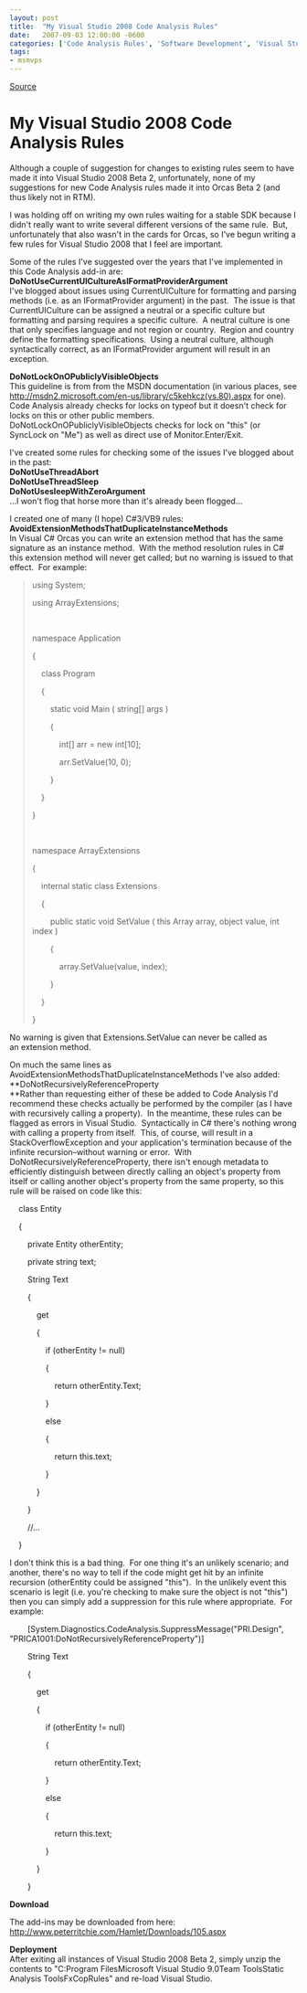 ```yaml
---
layout: post
title:  "My Visual Studio 2008 Code Analysis Rules"
date:   2007-09-03 12:00:00 -0600
categories: ['Code Analysis Rules', 'Software Development', 'Visual Studio 2008']
tags:
- msmvps
---
```

[Source](http://blogs.msmvps.com/peterritchie/2007/09/04/my-visual-studio-2008-code-analysis-rules/ "Permalink to My Visual Studio 2008 Code Analysis Rules")

# My Visual Studio 2008 Code Analysis Rules

Although a couple of suggestion for changes to existing rules seem to have made it into Visual Studio 2008 Beta 2, unfortunately, none of my suggestions for new Code Analysis rules made it into Orcas Beta 2 (and thus likely not in RTM).

I was holding off on writing my own rules waiting for a stable SDK because I didn't really want to write several different versions of the same rule.  But, unfortunately that also wasn't in the cards for Orcas, so I've begun writing a few rules for Visual Studio 2008 that I feel are important.

Some of the rules I've suggested over the years that I've implemented in this Code Analysis add-in are:  
**DoNotUseCurrentUICultureAsIFormatProviderArgument**  
I've blogged about issues using CurrentUICulture for formatting and parsing methods (i.e. as an IFormatProvider argument) in the past.  The issue is that CurrentUICulture can be assigned a neutral or a specific culture but formatting and parsing requires a specific culture.  A neutral culture is one that only specifies language and not region or country.  Region and country define the formatting specifications.  Using a neutral culture, although syntactically correct, as an IFormatProvider argument will result in an exception.

**DoNotLockOnOPubliclyVisibleObjects**  
This guideline is from from the MSDN documentation (in various places, see <http://msdn2.microsoft.com/en-us/library/c5kehkcz(vs.80).aspx> for one).  Code Analysis already checks for locks on typeof but it doesn't check for locks on this or other public members.  DoNotLockOnOPubliclyVisibleObjects checks for lock on "this" (or SyncLock on "Me") as well as direct use of Monitor.Enter/Exit.

I've created some rules for checking some of the issues I've blogged about in the past:  
**DoNotUseThreadAbort**  
**DoNotUseThreadSleep**  
**DoNotUsesleepWithZeroArgument**  
…I won't flog that horse more than it's already been flogged…

  
I created one of many (I hope) C#3/VB9 rules:   
**AvoidExtensionMethodsThatDuplicateInstanceMethods**  
In Visual C# Orcas you can write an extension method that has the same signature as an instance method.  With the method resolution rules in C# this extension method will never get called; but no warning is issued to that effect.  For example:

  

>   

> 
> using System;
> 
> using ArrayExtensions;
> 
>  
> 
> namespace Application
> 
> {
> 
>     class Program
> 
>     {
> 
>         static void Main ( string[] args )
> 
>         {
> 
>             int[] arr = new int[10];
> 
>             arr.SetValue(10, 0);
> 
>         }
> 
>     }
> 
> }
> 
>  
> 
> namespace ArrayExtensions
> 
> {
> 
>     internal static class Extensions
> 
>     {
> 
>         public static void SetValue ( this Array array, object value, int index )
> 
>         {
> 
>             array.SetValue(value, index);
> 
>         }
> 
>     }
> 
> }

No warning is given that Extensions.SetValue can never be called as an extension method. 

On much the same lines as AvoidExtensionMethodsThatDuplicateInstanceMethods I've also added:  
**DoNotRecursivelyReferenceProperty  
**Rather than requesting either of these be added to Code Analysis I'd recommend these checks actually be performed by the compiler (as I have with recursively calling a property).  In the meantime, these rules can be flagged as errors in Visual Studio.  Syntactically in C# there's nothing wrong with calling a property from itself.  This, of course, will result in a StackOverflowException and your application's termination because of the infinite recursion–without warning or error.  With DoNotRecursivelyReferenceProperty, there isn't enough metadata to efficiently distinguish between directly calling an object's property from itself or calling another object's property from the same property, so this rule will be raised on code like this:

  

  

    class Entity

    {

        private Entity otherEntity;

        private string text;

        String Text

        {

            get

            {

                if (otherEntity != null)

                {

                    return otherEntity.Text;

                }

                else

                {

                    return this.text;

                }

            }

        }

        //…

    }

I don't think this is a bad thing.  For one thing it's an unlikely scenario; and another, there's no way to tell if the code might get hit by an infinite recursion (otherEntity could be assigned "this").  In the unlikely event this scenario is legit (i.e. you're checking to make sure the object is not "this") then you can simply add a suppression for this rule where appropriate.  For example:

  

        [System.Diagnostics.CodeAnalysis.SuppressMessage("PRI.Design", "PRICA1001:DoNotRecursivelyReferenceProperty")]

        String Text

        {

            get

            {

                if (otherEntity != null)

                {

                    return otherEntity.Text;

                }

                else

                {

                    return this.text;

                }

            }

        }

**Download**

The add-ins may be downloaded from here: <http://www.peterritchie.com/Hamlet/Downloads/105.aspx>

**Deployment**  
After exiting all instances of Visual Studio 2008 Beta 2, simply unzip the contents to "C:Program FilesMicrosoft Visual Studio 9.0Team ToolsStatic Analysis ToolsFxCopRules" and re-load Visual Studio.

